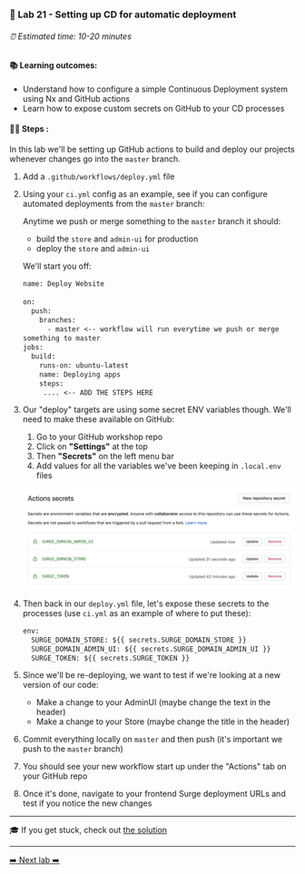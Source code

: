 ### 🎈 Lab 21 - Setting up CD for automatic deployment

###### ⏰ Estimated time: 10-20 minutes

#### 📚 Learning outcomes:

- Understand how to configure a simple Continuous Deployment system using Nx and GitHub actions
- Learn how to expose custom secrets on GitHub to your CD processes 

#### 🏋️‍♀️ Steps :

In this lab we'll be setting up GitHub actions to build and deploy our projects whenever changes go into the `master` branch.

1. Add a `.github/workflows/deploy.yml` file
2. Using your `ci.yml` config as an example, see if you can configure automated deployments from the 
`master` branch:

   Anytime we push or merge something to the `master` branch it should:
   - build the `store` and `admin-ui` for production
   - deploy the `store` and `admin-ui`
       
   We'll start you off:
   
   ```
   name: Deploy Website
   
   on:
     push:
       branches:
         - master <-- workflow will run everytime we push or merge something to master
   jobs:
     build:
       runs-on: ubuntu-latest
       name: Deploying apps
       steps:
        .... <-- ADD THE STEPS HERE
   ```

2. Our "deploy" targets are using some secret ENV variables though. We'll need to make these available on GitHub:
    1. Go to your GitHub workshop repo
    2. Click on **"Settings"** at the top
    3. Then **"Secrets"** on the left menu bar
    4. Add values for all the variables we've been keeping in `.local.env` files
  
    ![GitHub secrets](./github_secrets.png)

3. Then back in our `deploy.yml` file, let's expose these secrets to the processes (use `ci.yml` as an example of where to put these):

    ```
    env:
      SURGE_DOMAIN_STORE: ${{ secrets.SURGE_DOMAIN_STORE }}
      SURGE_DOMAIN_ADMIN_UI: ${{ secrets.SURGE_DOMAIN_ADMIN_UI }}
      SURGE_TOKEN: ${{ secrets.SURGE_TOKEN }}
    ```

3. Since we'll be re-deploying, we want to test if we're looking at a new version of our code:
    - Make a change to your AdminUI (maybe change the text in the header)
    - Make a change to your Store (maybe change the title in the header) 
3. Commit everything locally on `master` and then push (it's important we push to the `master` branch)
4. You should see your new workflow start up under the "Actions" tab on your GitHub repo
5. Once it's done, navigate to your frontend Surge deployment URLs and test if you notice the new changes

---

🎓 If you get stuck, check out [the solution](SOLUTION.md)

---

[➡️ Next lab ➡️](../lab22/LAB.md)
